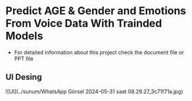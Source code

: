 # Predict  AGE & Gender and Emotions From Voice Data With Trainded Models
* For detailed information about this project check the document file or PPT file 
## UI Desing
![UI](../sunum/WhatsApp Görsel 2024-05-31 saat 08.29.27_3c71f71a.jpg)
